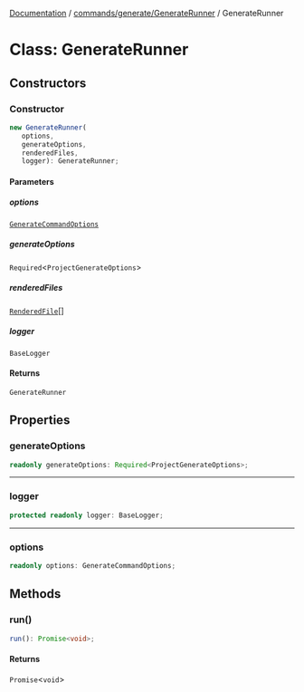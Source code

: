 [Documentation](../../../../index.md) / [commands/generate/GenerateRunner](../index.md) / GenerateRunner

# Class: GenerateRunner

## Constructors

### Constructor

```ts
new GenerateRunner(
   options, 
   generateOptions, 
   renderedFiles, 
   logger): GenerateRunner;
```

#### Parameters

##### options

[`GenerateCommandOptions`](../../GenerateCommand/interfaces/GenerateCommandOptions.md)

##### generateOptions

`Required`\<`ProjectGenerateOptions`\>

##### renderedFiles

[`RenderedFile`](../interfaces/RenderedFile.md)[]

##### logger

`BaseLogger`

#### Returns

`GenerateRunner`

## Properties

### generateOptions

```ts
readonly generateOptions: Required<ProjectGenerateOptions>;
```

***

### logger

```ts
protected readonly logger: BaseLogger;
```

***

### options

```ts
readonly options: GenerateCommandOptions;
```

## Methods

### run()

```ts
run(): Promise<void>;
```

#### Returns

`Promise`\<`void`\>
